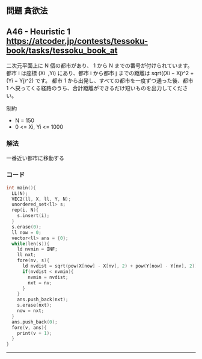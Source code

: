 ## 問題 貪欲法
A46 - Heuristic 1
https://atcoder.jp/contests/tessoku-book/tasks/tessoku_book_at
---
二次元平面上に N 個の都市があり、 1 から N までの番号が付けられています。都市 i は座標 (Xi ​ ,Yi) にあり、都市 i から都市 j までの距離は sqrt((Xi ​− Xj)^2 + (Yi − Yj)^2) です。 都市 1 から出発し、すべての都市を一度ずつ通った後、都市 1 へ戻ってくる経路のうち、合計距離ができるだけ短いものを出力してください。

制約
- N = 150
- 0 <= Xi, Yi <= 1000

### 解法
一番近い都市に移動する

### コード
```cpp
int main(){
  LL(N);
  VEC2(ll, X, ll, Y, N);
  unordered_set<ll> s;
  rep(i, N){
    s.insert(i);
  }
  s.erase(0);
  ll now = 0;
  vector<ll> ans = {0};
  while(len(s)){
    ld nvmin = INF;
    ll nxt;
    fore(nv, s){
      ld nvdist = sqrt(pow(X[now] - X[nv], 2) + pow(Y[now] - Y[nv], 2));
      if(nvdist < nvmin){
        nvmin = nvdist;
        nxt = nv;
      }
    }
    ans.push_back(nxt);
    s.erase(nxt);
    now = nxt;
  }
  ans.push_back(0);
  fore(v, ans){
    print(v + 1);
  }
}
```


***
